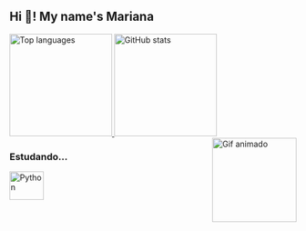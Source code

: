 <h2 style="text-align: left;">Hi 👋! My name's Mariana</h2>

<div>
    <a href="https://github.com/marianadj901">
        <img height="180em" src="https://github-readme-stats.vercel.app/api/top-langs/?username=marianadj901&layout=compact&langs_count=7&theme=dracula" alt="Top languages"/>
        <img height="180em" src="https://github-readme-stats.vercel.app/api?username=marianadj901&show_icons=true&theme=dracula&include_all_commits=true&count_private=true" alt="GitHub stats"/>
    </a>
</div>

<img align="right" height="148" src="https://64.media.tumblr.com/ac1cae40469f39f21ea53294bf46f4e3/63333ee8bfe0e848-f5/s540x810/e3efc9315fcc0c4c6180afe0fc727123cfdb5ed9.gifv" alt="Gif animado"/>

<h3>Estudando...</h3>
<div style="display: inline-block;">
    <img align="center" alt="Python" height="50" width="60" src="https://cdn.jsdelivr.net/gh/devicons/devicon/icons/python/python-original.svg">        
</div>
 
<br>

